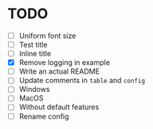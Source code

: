 # TODO

- [ ] Uniform font size
- [ ] Test title
- [ ] Inline title
- [x] Remove logging in example
- [ ] Write an actual README
- [ ] Update comments in `table` and `config`
- [ ] Windows
- [ ] MacOS
- [ ] Without default features
- [ ] Rename config